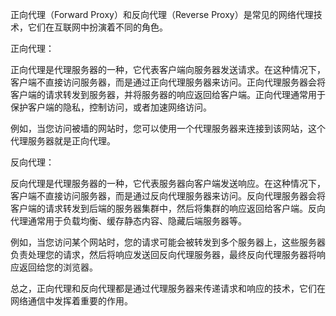 正向代理（Forward Proxy）和反向代理（Reverse Proxy）是常见的网络代理技术，它们在互联网中扮演着不同的角色。

正向代理：

正向代理是代理服务器的一种，它代表客户端向服务器发送请求。在这种情况下，客户端不直接访问服务器，而是通过正向代理服务器来访问。正向代理服务器会将客户端的请求转发到服务器，并将服务器的响应返回给客户端。正向代理通常用于保护客户端的隐私，控制访问，或者加速网络访问。

例如，当您访问被墙的网站时，您可以使用一个代理服务器来连接到该网站，这个代理服务器就是正向代理。

反向代理：

反向代理是代理服务器的一种，它代表服务器向客户端发送响应。在这种情况下，客户端不直接访问服务器，而是通过反向代理服务器来访问。反向代理服务器会将客户端的请求转发到后端的服务器集群中，然后将集群的响应返回给客户端。反向代理通常用于负载均衡、缓存静态内容、隐藏后端服务器等。

例如，当您访问某个网站时，您的请求可能会被转发到多个服务器上，这些服务器负责处理您的请求，然后将响应发送回反向代理服务器，最终反向代理服务器将响应返回给您的浏览器。

总之，正向代理和反向代理都是通过代理服务器来传递请求和响应的技术，它们在网络通信中发挥着重要的作用。